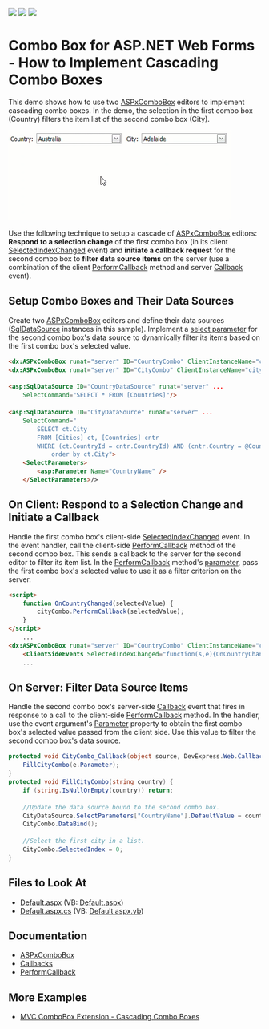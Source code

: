 <!-- default badges list -->
![](https://img.shields.io/endpoint?url=https://codecentral.devexpress.com/api/v1/VersionRange/128532327/21.1.4%2B)
[![](https://img.shields.io/badge/Open_in_DevExpress_Support_Center-FF7200?style=flat-square&logo=DevExpress&logoColor=white)](https://supportcenter.devexpress.com/ticket/details/E2355)
[![](https://img.shields.io/badge/📖_How_to_use_DevExpress_Examples-e9f6fc?style=flat-square)](https://docs.devexpress.com/GeneralInformation/403183)
<!-- default badges end -->
# Combo Box for ASP.NET Web Forms - How to Implement Cascading Combo Boxes

This demo shows how to use two [ASPxComboBox](https://docs.devexpress.com/AspNet/DevExpress.Web.ASPxComboBox) editors to implement cascading combo boxes. In the demo, the selection in the first combo box (Country) filters the item list of the second combo box (City).

![example demo](demo.gif)

Use the following technique to setup a cascade of [ASPxComboBox](https://docs.devexpress.com/AspNet/DevExpress.Web.ASPxComboBox) editors:  
**Respond to a selection change** of the first combo box (in its client [SelectedIndexChanged](https://docs.devexpress.com/AspNet/js-ASPxClientComboBox.SelectedIndexChanged) event) and **initiate a callback request** for the second combo box to **filter data source items** on the server (use a combination of the client [PerformCallback](https://docs.devexpress.com/AspNet/js-ASPxClientCallback.PerformCallback(parameter)) method and server [Callback](https://docs.devexpress.com/AspNet/DevExpress.Web.ASPxCallback.Callback) event).

## Setup Combo Boxes and Their Data Sources
Create two [ASPxComboBox](https://docs.devexpress.com/AspNet/DevExpress.Web.ASPxComboBox) editors and define their data sources ([SqlDataSource](https://docs.microsoft.com/en-us/dotnet/api/system.web.ui.webcontrols.sqldatasource?view=netframework-4.8) instances in this sample). Implement a [select parameter](https://docs.microsoft.com/en-us/dotnet/api/system.web.ui.webcontrols.parameter?view=netframework-4.8) for the second combo box's data source to dynamically filter its items based on the first combo box's selected value.

```html
<dx:ASPxComboBox runat="server" ID="CountryCombo" ClientInstanceName="countryCombo" DataSourceID="CountryDataSource"...>
<dx:ASPxComboBox runat="server" ID="CityCombo" ClientInstanceName="cityCombo" DataSourceID="CityDataSource" OnCallback="CityCombo_Callback"...>

<asp:SqlDataSource ID="CountryDataSource" runat="server" ...
    SelectCommand="SELECT * FROM [Countries]"/>

<asp:SqlDataSource ID="CityDataSource" runat="server" ...
    SelectCommand="
        SELECT ct.City 
        FROM [Cities] ct, [Countries] cntr 
        WHERE (ct.CountryId = cntr.CountryId) AND (cntr.Country = @CountryName) 
            order by ct.City">
    <SelectParameters>
        <asp:Parameter Name="CountryName" />
    </SelectParameters>/>
```
## On Client: Respond to a Selection Change and Initiate a Callback
Handle the first combo box's client-side [SelectedIndexChanged](https://docs.devexpress.com/AspNet/js-ASPxClientComboBox.SelectedIndexChanged) event. In the event handler, call the client-side [PerformCallback](https://docs.devexpress.com/AspNet/js-ASPxClientCallback.PerformCallback(parameter)) method of the second combo box. This sends a callback to the server for the second editor to filter its item list. In the [PerformCallback](https://docs.devexpress.com/AspNet/js-ASPxClientCallback.PerformCallback(parameter)) method's [parameter](https://docs.devexpress.com/AspNet/js-ASPxClientCallback.PerformCallback(parameter)#parameters), pass the first combo box's selected value to use it as a filter criterion on the server.

``` html
<script>
    function OnCountryChanged(selectedValue) {
        cityCombo.PerformCallback(selectedValue);
    }
</script>
    ...
<dx:ASPxComboBox runat="server" ID="CountryCombo" ClientInstanceName="countryCombo" ...>
    <ClientSideEvents SelectedIndexChanged="function(s,e){OnCountryChanged(s.GetSelectedItem().value.toString());}"/>
    ...
```

## On Server: Filter Data Source Items
Handle the second combo box's server-side [Callback](https://docs.devexpress.com/AspNet/DevExpress.Web.ASPxCallback.Callback) event that fires in response to a call to the client-side [PerformCallback](https://docs.devexpress.com/AspNet/js-ASPxClientCallback.PerformCallback(parameter)) method. In the handler, use the event argument's [Parameter](https://docs.devexpress.com/AspNet/DevExpress.Web.CallbackEventArgsBase.Parameter) property to obtain the first combo box's selected value passed from the client side. Use this value to filter the second combo box's data source.

```c#
protected void CityCombo_Callback(object source, DevExpress.Web.CallbackEventArgsBase e) {
    FillCityCombo(e.Parameter);
}
protected void FillCityCombo(string country) {
    if (string.IsNullOrEmpty(country)) return;

    //Update the data source bound to the second combo box.
    CityDataSource.SelectParameters["CountryName"].DefaultValue = country;
    CityCombo.DataBind();

    //Select the first city in a list.
    CityCombo.SelectedIndex = 0;
}
```

## Files to Look At

- [Default.aspx](./CS/WebSite/Default.aspx) (VB: [Default.aspx](./VB/WebSite/Default.aspx))
- [Default.aspx.cs](./CS/WebSite/Default.aspx.cs) (VB: [Default.aspx.vb](./VB/WebSite/Default.aspx.vb))

## Documentation

- [ASPxComboBox](https://docs.devexpress.com/AspNet/DevExpress.Web.ASPxComboBox)
- [Callbacks](https://docs.devexpress.com/AspNet/402559/common-concepts/callbacks#aspxcallback-and-aspxcallbackpanel-controls)
- [PerformCallback](https://docs.devexpress.com/AspNet/js-ASPxClientCallback.PerformCallback(parameter))

## More Examples

- [MVC ComboBox Extension - Cascading Combo Boxes](https://github.com/DevExpress-Examples/mvc-combobox-extension-cascading-combo-boxes-e2844)
